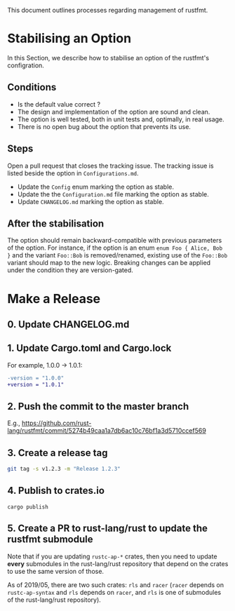 This document outlines processes regarding management of rustfmt.

# Stabilising an Option

In this Section, we describe how to stabilise an option of the rustfmt's configration.

## Conditions

- Is the default value correct ?
- The design and implementation of the option are sound and clean.
- The option is well tested, both in unit tests and, optimally, in real usage.
- There is no open bug about the option that prevents its use.

## Steps

Open a pull request that closes the tracking issue. The tracking issue is listed beside the option in `Configurations.md`.

- Update the `Config` enum marking the option as stable.
- Update the the `Configuration.md` file marking the option as stable.
- Update `CHANGELOG.md` marking the option as stable.

## After the stabilisation

The option should remain backward-compatible with previous parameters of the option. For instance, if the option is an enum `enum Foo { Alice, Bob }` and the variant `Foo::Bob` is removed/renamed, existing use of the `Foo::Bob` variant should map to the new logic. Breaking changes can be applied under the condition they are version-gated.

# Make a Release

## 0. Update CHANGELOG.md

## 1. Update Cargo.toml and Cargo.lock

For example, 1.0.0 -> 1.0.1:

```diff
-version = "1.0.0"
+version = "1.0.1"
```

## 2. Push the commit to the master branch

E.g., https://github.com/rust-lang/rustfmt/commit/5274b49caa1a7db6ac10c76bf1a3d5710ccef569

## 3. Create a release tag

```sh
git tag -s v1.2.3 -m "Release 1.2.3"
```

## 4. Publish to crates.io

`cargo publish`

## 5. Create a PR to rust-lang/rust to update the rustfmt submodule

Note that if you are updating `rustc-ap-*` crates, then you need to update **every** submodules in the rust-lang/rust repository that depend on the crates to use the same version of those.

As of 2019/05, there are two such crates: `rls` and `racer` (`racer` depends on `rustc-ap-syntax` and `rls` depends on `racer`, and `rls` is one of submodules of the rust-lang/rust repository).
